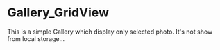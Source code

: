 # Gallery_GridView
This is a simple Gallery which display only selected photo.
It's not show from local storage...
